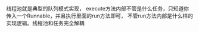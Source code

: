 线程池就是典型的队列模式实现，
execute方法内部不管是什么任务，只知道你传入一个Runnable，并且执行里面的run方法即可，
不管run方法内部是什么样的实现逻辑。线程池和任务完全解耦


